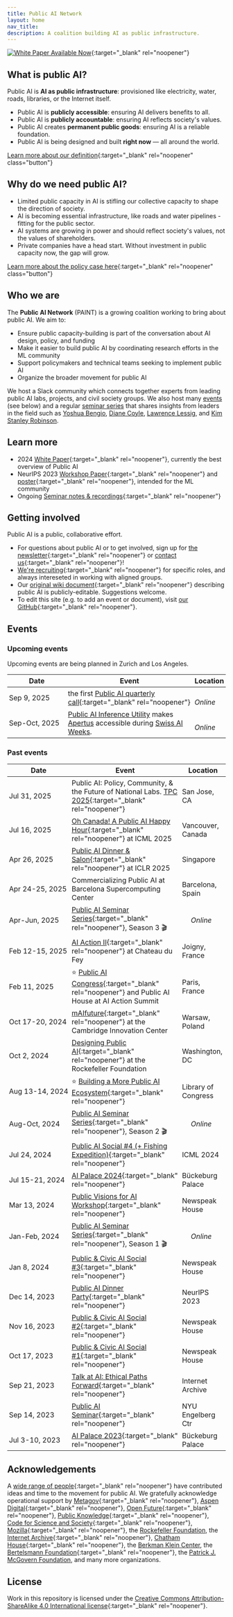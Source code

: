 ```yaml
---
title: Public AI Network
layout: home
nav_title: 
description: A coalition building AI as public infrastructure.
---
```

[![White Paper Available Now](assets/whitepaper.png)](https://drive.google.com/file/d/1bcCPdRHyUGFB23--6wn4j1f9mRgdG2QF/view?usp=sharing){:target="_blank" rel="noopener"}

## What is public AI?

Public AI is **AI as public infrastructure**: provisioned like electricity, water, roads, libraries, or the Internet itself.

- Public AI is **publicly accessible**: ensuring AI delivers benefits to all.
- Public AI is **publicly accountable**: ensuring AI reflects society's values.
- Public AI creates **permanent public goods**: ensuring AI is a reliable foundation.
- Public AI is being designed and built **right now** — all around the world.

[Learn more about our definition](https://publicai.network/whitepaper){:target="_blank" rel="noopener" class="button"}

## Why do we need public AI? 

- Limited public capacity in AI is stifling our collective capacity to shape the direction of society.
- AI is becoming essential infrastructure, like roads and water pipelines - fitting for the public sector.
- AI systems are growing in power and should reflect society's values, not the values of shareholders.
- Private companies have a head start. Without investment in public capacity now, the gap will grow.

[Learn more about the policy case here](https://publicai.network/whitepaper){:target="_blank" rel="noopener" class="button"}

## Who we are

The **Public AI Network** (PAINT) is a growing coalition working to bring about public AI. We aim to:

- Ensure public capacity-building is part of the conversation about AI design, policy, and funding
- Make it easier to build public AI by coordinating research efforts in the ML community
- Support policymakers and technical teams seeking to implement public AI
- Organize the broader movement for public AI

We host a Slack community which connects together experts from leading public AI labs, projects, and civil society groups. 
We also host many [events](#events) (see below) and a regular [seminar series](https://publicai.network/seminar) that shares insights from leaders in the field such as [Yoshua Bengio](https://archive.org/details/public-ai-bengio), [Diane Coyle](https://archive.org/details/public-ai-coyle), [Lawrence Lessig](https://archive.org/details/public-ai-lessig), and [Kim Stanley Robinson](https://www.youtube.com/watch?v=qQe7H9CY5Bw).

## Learn more

- 2024 [White Paper](https://bit.ly/publicAIpaper){:target="_blank" rel="noopener"}, currently the best overview of Public AI
- NeurIPS 2023 [Workshop Paper](https://arxiv.org/abs/2311.11350){:target="_blank" rel="noopener"} and [poster](https://docs.google.com/presentation/d/e/2PACX-1vTTPlkbPBeLAjzfQzx72DsS4VwBFY3YLYvX_cCLNw83FWs0zoLoaDSYjgFbdgi8zQ/pub?start=false&loop=false&delayms=3000){:target="_blank" rel="noopener"}, intended for the ML community
- Ongoing [Seminar notes & recordings](https://publicai.network/seminar.html){:target="_blank" rel="noopener"}

## Getting involved

Public AI is a public, collaborative effort.

- For questions about public AI or to get involved, sign up for [the newsletter](https://publicai.substack.com){:target="_blank" rel="noopener"} or [contact us](mailto:hello@publicai.network){:target="_blank" rel="noopener"}!
- [We're recruiting](https://docs.google.com/document/d/1jtfzDaQHqHaF8gypFmqo8JZwQvgKFdYHFG2rjxLst0k/edit){:target="_blank" rel="noopener"} for specific roles, and always intereseted in working with aligned groups.  
- Our [original wiki document](https://docs.google.com/document/d/1ykjsXpTRZu4Obu9miJlkR9vIqWSLey5m0G4Utlm6HBg/edit){:target="_blank" rel="noopener"} describing public AI is publicly-editable. Suggestions welcome.
- To edit this site (e.g. to add an event or document), visit [our GitHub](https://github.com/manymodels/publicai.network){:target="_blank" rel="noopener"}.

## Events

<style>
table {  border-spacing: 0; }
table td, table th {  padding: 4px;  /* default is 12px */ }
table td:first-child { white-space: nowrap; width: 8em;  /* don't break on date */ }
table th { text-align: center; }
</style>

### Upcoming events
Upcoming events are being planned in Zurich and Los Angeles.

| Date | Event | Location |
|------|-------|----------|
| Sep 9, 2025 | the first [Public AI quarterly call](https://lu.ma/g9fafiq0){:target="_blank" rel="noopener"} | &emsp; *Online* |
| Sep-Oct, 2025 | [Public AI Inference Utility](https://publicai.co/) makes [Apertus](https://ethz.ch/en/news-and-events/eth-news/news/2025/09/press-release-apertus-a-fully-open-transparent-multilingual-language-model.html) accessible during [Swiss AI Weeks](https://swiss-ai-weeks.ch/). |  &emsp; *Online* |

### Past events

| Date | Event | Location |
|------|-------|----------|
| Jul 31, 2025 | Public AI: Policy, Community, & the Future of National Labs. [TPC 2025](https://tpc25.org){:target="_blank" rel="noopener"} | San Jose, CA |
| Jul 16, 2025 | [Oh Canada! A Public AI Happy Hour](https://lu.ma/7rjoaxts){:target="_blank" rel="noopener"} at ICML 2025 | Vancouver, Canada |
| Apr 26, 2025 | [Public AI Dinner & Salon](https://lu.ma/6zeopix2){:target="_blank" rel="noopener"} at ICLR 2025 | Singapore |
| Apr 24-25, 2025 | Commercializing Public AI at Barcelona Supercomputing Center | Barcelona, Spain |
| Apr-Jun, 2025 | [Public AI Seminar Series](https://publicai.network/seminar.html){:target="_blank" rel="noopener"}, Season 3 🎬|  &emsp; *Online* |
| Feb 12-15, 2025 | [AI Action II](https://docs.google.com/document/d/1IyP2jGob6Zxp1V7jjN1Ax--r45FHGYBgDhK31eoMNVU/edit?tab=t.0){:target="_blank" rel="noopener"} at Chateau du Fey | Joigny, France |
| Feb 11, 2025 |  ⭐ [Public AI Congress](https://lu.ma/5h2x0n33){:target="_blank" rel="noopener"} and Public AI House at AI Action Summit | Paris, France |
| Oct 17-20, 2024 | [mAIfuture](https://maifuture.pl){:target="_blank" rel="noopener"} at the Cambridge Innovation Center | Warsaw, Poland |
| Oct 2, 2024 | [Designing Public AI](https://economicsecurityproject.org/news/blueprint-to-build-public-ai/){:target="_blank" rel="noopener"} at the Rockefeller Foundation | Washington, DC |
| Aug 13-14, 2024 | ⭐ [Building a More Public AI Ecosystem](https://publicai.us){:target="_blank" rel="noopener"} | Library of Congress |
| Aug-Oct, 2024 | [Public AI Seminar Series](https://publicai.network/seminar.html){:target="_blank" rel="noopener"}, Season 2 🎬 |  &emsp; *Online* |
| Jul 24, 2024 | [Public AI Social #4 (+ Fishing Expedition)](https://lu.ma/oxdb3ryc){:target="_blank" rel="noopener"} | ICML 2024 |
| Jul 15-21, 2024 | [AI Palace 2024](https://www.aipalace.org/){:target="_blank" rel="noopener"} | Bückeburg Palace |
| Mar 13, 2024 | [Public Visions for AI Workshop](https://lu.ma/mqop6d2c){:target="_blank" rel="noopener"} | Newspeak House |
| Jan-Feb, 2024 | [Public AI Seminar Series](https://publicai.network/seminar.html){:target="_blank" rel="noopener"}, Season 1 🎬 |  &emsp; *Online* |
| Jan 8, 2024 | [Public & Civic AI Social #3](https://lu.ma/qalguhzr){:target="_blank" rel="noopener"} | Newspeak House |
| Dec 14, 2023 | [Public AI Dinner Party](https://lu.ma/public-ai-dinner-party-neurips-2023){:target="_blank" rel="noopener"} | NeurIPS 2023 |
| Nov 16, 2023 | [Public & Civic AI Social #2](https://lu.ma/zo0vnony){:target="_blank" rel="noopener"} | Newspeak House |
| Oct 17, 2023 | [Public & Civic AI Social #1](https://lu.ma/public-civic-ai-social){:target="_blank" rel="noopener"} | Newspeak House |
| Sep 21, 2023 | [Talk at AI: Ethical Paths Forward](https://archive.org/details/dweb-meetup-september-2023-ai-ethical-paths-forward){:target="_blank" rel="noopener"} | Internet Archive |
| Sep 14, 2023 | [Public AI Seminar](https://www.eventbrite.com/e/public-ai-seminar-tickets-716665073527){:target="_blank" rel="noopener"} | NYU Engelberg Ctr |
| Jul 3-10, 2023 | [AI Palace 2023](https://www.aipalace.org/){:target="_blank" rel="noopener"} | Bückeburg Palace |

## Acknowledgements

A [wide range of people](https://docs.google.com/document/d/1ykjsXpTRZu4Obu9miJlkR9vIqWSLey5m0G4Utlm6HBg/edit#heading=h.v36dq6wln0nk){:target="_blank" rel="noopener"} have contributed ideas and time to the movement for public AI. We gratefully acknowledge operational support by [Metagov](https://metagov.org){:target="_blank" rel="noopener"}, [Aspen Digital](https://www.aspendigital.org/){:target="_blank" rel="noopener"}, [Open Future](https://openfuture.eu/){:target="_blank" rel="noopener"}, [Public Knowledge](https://publicknowledge.org){:target="_blank" rel="noopener"}, [Code for Science and Society](https://www.codeforsociety.org/){:target="_blank" rel="noopener"}, [Mozilla](https://mozilla.org){:target="_blank" rel="noopener"}, the [Rockefeller Foundation](https://www.rockefellerfoundation.org/), the [Internet Archive](https://archive.org){:target="_blank" rel="noopener"}, [Chatham House](https://www.chathamhouse.org/){:target="_blank" rel="noopener"}, the [Berkman Klein Center](https://cyber.harvard.edu/), the [Bertelsmann Foundation](https://www.bfna.org/){:target="_blank" rel="noopener"}, the [Patrick J. McGovern Foundation](https://www.mcgovern.org/), and many more organizations.

## License
 Work in this repository is licensed under the [Creative Commons Attribution-ShareAlike 4.0 International license](https://creativecommons.org/licenses/by-sa/4.0/){:target="_blank" rel="noopener"}.
